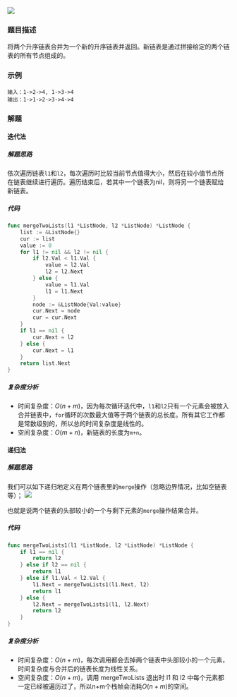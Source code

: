 ![](https://tva1.sinaimg.cn/large/006y8mN6ly1g95r6zww73j312k0u0q77.jpg)

### 题目描述

将两个升序链表合并为一个新的升序链表并返回。新链表是通过拼接给定的两个链表的所有节点组成的。 

### 示例

```
输入：1->2->4, 1->3->4
输出：1->1->2->3->4->4
```

### 解题

#### 迭代法

##### 解题思路

依次遍历链表`l1`和`l2`，每次遍历时比较当前节点值得大小，然后在较小值节点所在链表继续进行遍历。遍历结束后，若其中一个链表为nil，则将另一个链表赋给新链表。

##### 代码

```go
func mergeTwoLists(l1 *ListNode, l2 *ListNode) *ListNode {
	list := &ListNode{}
	cur := list
	value := 0
	for l1 != nil && l2 != nil {
		if l2.Val < l1.Val {
			value = l2.Val
			l2 = l2.Next
		} else {
			value = l1.Val
			l1 = l1.Next
		}
		node := &ListNode{Val:value}
		cur.Next = node
		cur = cur.Next
	}
	if l1 == nil {
		cur.Next = l2
	} else {
		cur.Next = l1
	}
	return list.Next
}
```

##### 复杂度分析

- 时间复杂度：$O(n+m)$，因为每次循环迭代中，`l1`和`l2`只有一个元素会被放入合并链表中，`for`循环的次数最大值等于两个链表的总长度。所有其它工作都是常数级别的，所以总的时间复杂度是线性的。
- 空间复杂度：$O(m+n)$，新链表的长度为`m+n`。

#### 递归法

##### 解题思路

我们可以如下递归地定义在两个链表里的`merge`操作（忽略边界情况，比如空链表等）；
![](https://tva1.sinaimg.cn/large/00831rSTly1gde8cklv13j30ma029mx2.jpg)

也就是说两个链表的头部较小的一个与剩下元素的`merge`操作结果合并。

##### 代码

```go
func mergeTwoLists1(l1 *ListNode, l2 *ListNode) *ListNode {
	if l1 == nil {
		return l2
	} else if l2 == nil {
		return l1
	} else if l1.Val < l2.Val {
		l1.Next = mergeTwoLists1(l1.Next, l2)
		return l1
	} else {
		l2.Next = mergeTwoLists1(l1, l2.Next)
		return l2
	}
}
```

##### 复杂度分析

- 时间复杂度：$O(n+m)$，每次调用都会去掉两个链表中头部较小的一个元素，时间复杂度与合并后的链表长度为线性关系。
- 空间复杂度：$O(n+m)$，调用 mergeTwoLists 退出时 l1 和 l2 中每个元素都一定已经被遍历过了，所以n+m个栈帧会消耗$O(n+m)$的空间。
